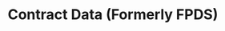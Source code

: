 ---
title: "Contract Data (Formerly FPDS)"
description: "The FPDS reports transition is complete and the  DataBank  is the only place to go to create and run contract data reports. If you are searching for contract data (i.e., searching for specific contracts), you must do so at  FPDS.gov , which remains the authoritative source for contract data."
url-link: "https://sam.gov/content/contract-data"
type: "HTML"
gov-only: "false"
is-external: "true"
publication-date: "August 01, 2023"
reading-time: "5"
resource-type: "Tool"
filter: "market-intelligence"
audience: "contracts-acquisitions"
branded-offerings: "market-it-data-intelligence"
---
